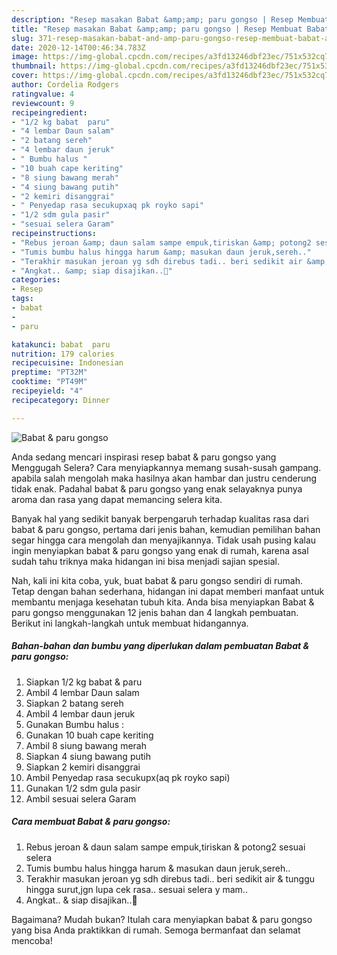 ```yaml
---
description: "Resep masakan Babat &amp;amp; paru gongso | Resep Membuat Babat &amp;amp; paru gongso Yang Mudah Dan Praktis"
title: "Resep masakan Babat &amp;amp; paru gongso | Resep Membuat Babat &amp;amp; paru gongso Yang Mudah Dan Praktis"
slug: 371-resep-masakan-babat-and-amp-paru-gongso-resep-membuat-babat-and-amp-paru-gongso-yang-mudah-dan-praktis
date: 2020-12-14T00:46:34.783Z
image: https://img-global.cpcdn.com/recipes/a3fd13246dbf23ec/751x532cq70/babat-paru-gongso-foto-resep-utama.jpg
thumbnail: https://img-global.cpcdn.com/recipes/a3fd13246dbf23ec/751x532cq70/babat-paru-gongso-foto-resep-utama.jpg
cover: https://img-global.cpcdn.com/recipes/a3fd13246dbf23ec/751x532cq70/babat-paru-gongso-foto-resep-utama.jpg
author: Cordelia Rodgers
ratingvalue: 4
reviewcount: 9
recipeingredient:
- "1/2 kg babat  paru"
- "4 lembar Daun salam"
- "2 batang sereh"
- "4 lembar daun jeruk"
- " Bumbu halus "
- "10 buah cape keriting"
- "8 siung bawang merah"
- "4 siung bawang putih"
- "2 kemiri disanggrai"
- " Penyedap rasa secukupxaq pk royko sapi"
- "1/2 sdm gula pasir"
- "sesuai selera Garam"
recipeinstructions:
- "Rebus jeroan &amp; daun salam sampe empuk,tiriskan &amp; potong2 sesuai selera"
- "Tumis bumbu halus hingga harum &amp; masukan daun jeruk,sereh.."
- "Terakhir masukan jeroan yg sdh direbus tadi.. beri sedikit air &amp; tunggu hingga surut,jgn lupa cek rasa.. sesuai selera y mam.."
- "Angkat.. &amp; siap disajikan..🤗"
categories:
- Resep
tags:
- babat
- 
- paru

katakunci: babat  paru 
nutrition: 179 calories
recipecuisine: Indonesian
preptime: "PT32M"
cooktime: "PT49M"
recipeyield: "4"
recipecategory: Dinner

---
```



![Babat &amp; paru gongso](https://img-global.cpcdn.com/recipes/a3fd13246dbf23ec/751x532cq70/babat-paru-gongso-foto-resep-utama.jpg)

Anda sedang mencari inspirasi resep babat &amp; paru gongso yang Menggugah Selera? Cara menyiapkannya memang susah-susah gampang. apabila salah mengolah maka hasilnya akan hambar dan justru cenderung tidak enak. Padahal babat &amp; paru gongso yang enak selayaknya punya aroma dan rasa yang dapat memancing selera kita.



Banyak hal yang sedikit banyak berpengaruh terhadap kualitas rasa dari babat &amp; paru gongso, pertama dari jenis bahan, kemudian pemilihan bahan segar hingga cara mengolah dan menyajikannya. Tidak usah pusing kalau ingin menyiapkan babat &amp; paru gongso yang enak di rumah, karena asal sudah tahu triknya maka hidangan ini bisa menjadi sajian spesial.


Nah, kali ini kita coba, yuk, buat babat &amp; paru gongso sendiri di rumah. Tetap dengan bahan sederhana, hidangan ini dapat memberi manfaat untuk membantu menjaga kesehatan tubuh kita. Anda bisa menyiapkan Babat &amp; paru gongso menggunakan 12 jenis bahan dan 4 langkah pembuatan. Berikut ini langkah-langkah untuk membuat hidangannya.

<!--inarticleads1-->

##### Bahan-bahan dan bumbu yang diperlukan dalam pembuatan Babat &amp; paru gongso:

1. Siapkan 1/2 kg babat &amp; paru
1. Ambil 4 lembar Daun salam
1. Siapkan 2 batang sereh
1. Ambil 4 lembar daun jeruk
1. Gunakan  Bumbu halus :
1. Gunakan 10 buah cape keriting
1. Ambil 8 siung bawang merah
1. Siapkan 4 siung bawang putih
1. Siapkan 2 kemiri disanggrai
1. Ambil  Penyedap rasa secukupx(aq pk royko sapi)
1. Gunakan 1/2 sdm gula pasir
1. Ambil sesuai selera Garam




<!--inarticleads2-->

##### Cara membuat Babat &amp; paru gongso:

1. Rebus jeroan &amp; daun salam sampe empuk,tiriskan &amp; potong2 sesuai selera
1. Tumis bumbu halus hingga harum &amp; masukan daun jeruk,sereh..
1. Terakhir masukan jeroan yg sdh direbus tadi.. beri sedikit air &amp; tunggu hingga surut,jgn lupa cek rasa.. sesuai selera y mam..
1. Angkat.. &amp; siap disajikan..🤗




Bagaimana? Mudah bukan? Itulah cara menyiapkan babat &amp; paru gongso yang bisa Anda praktikkan di rumah. Semoga bermanfaat dan selamat mencoba!
